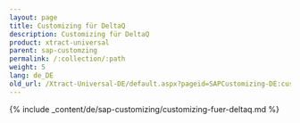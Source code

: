 ```yaml
---
layout: page
title: Customizing für DeltaQ
description: Customizing für DeltaQ
product: xtract-universal
parent: sap-customzing
permalink: /:collection/:path
weight: 5
lang: de_DE
old_url: /Xtract-Universal-DE/default.aspx?pageid=SAPCustomizing-DE:customizing-fuer-deltaq
---
```


{% include _content/de/sap-customizing/customizing-fuer-deltaq.md  %}